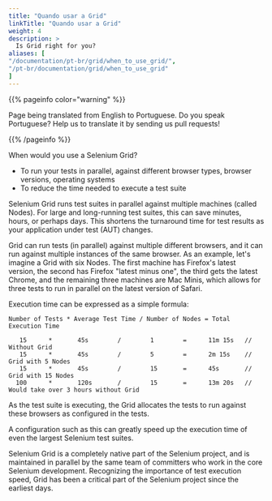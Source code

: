 ```yaml
---
title: "Quando usar a Grid"
linkTitle: "Quando usar a Grid"
weight: 4
description: >
  Is Grid right for you?
aliases: [
"/documentation/pt-br/grid/when_to_use_grid/",
"/pt-br/documentation/grid/when_to_use_grid"
]
---
```


{{% pageinfo color="warning" %}}
<p class="lead">
   <i class="fas fa-language display-4"></i> 
   Page being translated from English to Portuguese. 
   Do you speak Portuguese? Help us to translate
   it by sending us pull requests!
</p>
{{% /pageinfo %}}

When would you use a Selenium Grid?

* To run your tests in parallel, against different browser types, browser versions, operating systems
* To reduce the time needed to execute a test suite

Selenium Grid runs test suites in parallel against multiple machines (called Nodes). 
For large and long-running test suites, this can save minutes, hours, or perhaps days. 
This shortens the turnaround time for test results as your application under test (AUT) 
changes.

Grid can run tests (in parallel) against multiple different browsers, and it can
run against multiple instances of the same browser. As an example, let's imagine
a Grid with six Nodes. The first machine has Firefox's latest version,
the second has Firefox "latest minus one", the third gets the latest Chrome, and
the remaining three machines are Mac Minis, which allows for three tests to run in
parallel on the latest version of Safari.

Execution time can be expressed as a simple formula:

```Number of Tests * Average Test Time / Number of Nodes = Total Execution Time```

       15      *       45s        /        1        =      11m 15s   // Without Grid
       15      *       45s        /        5        =      2m 15s    // Grid with 5 Nodes
       15      *       45s        /        15       =      45s       // Grid with 15 Nodes
      100      *       120s       /        15       =      13m 20s   // Would take over 3 hours without Grid

As the test suite is executing, the Grid allocates the tests to run against these 
browsers as configured in the tests.

A configuration such as this can greatly speed up the execution time of even the largest Selenium test suites.

Selenium Grid is a completely native part of the Selenium project, and is maintained in parallel by the same team 
of committers who work in the core Selenium development. Recognizing the importance of test execution speed, Grid
has been a critical part of the Selenium project since the earliest days.

